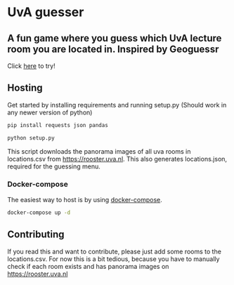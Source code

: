 # UvA guesser
## A fun game where you guess which UvA lecture room you are located in. Inspired by Geoguessr

Click [here](https://uvaguessr.quirijndubois.nl) to try!

## Hosting

Get started by installing requirements and running setup.py (Should work in any newer version of python)
```bash
pip install requests json pandas
```
```bash
python setup.py
```
This script downloads the panorama images of all uva rooms in locations.csv from https://rooster.uva.nl. This also generates locations.json, required for the guessing menu.

### Docker-compose
The easiest way to host is by using [docker-compose](https://docs.docker.com/compose/).
```bash
docker-compose up -d
```

## Contributing
If you read this and want to contribute, please just add some rooms to the locations.csv. For now this is a bit tedious, because you have to manually check if each room exists and has panorama images on https://rooster.uva.nl
